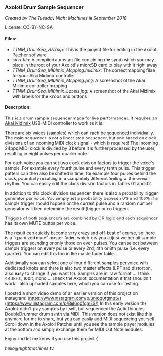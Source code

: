 ### Axoloti Drum Sample Sequencer
_Created by The Tuesday Night Machines in September 2018_

License: CC-BY-NC-SA

#### Files:
- _TTNM_DrumSeq_v07.axp:_ This is the project file for editing in the Axoloti Patcher software
- _start.bin:_ A compiled autostart file containing the synth which you may place in the root of your Axoloti's microSD card to play with it right away
- _TTNM_DrumSeq_MIDImix_Mapping.midimix:_ The correct mapping filae for your Akai Midimix controller
- _TTNM_DrumSeq_MIDImix_Mapping.png:_ A screenshot of the Akai Midimix controller mapping
- _TTNM_DrumSeq_MIDImix_Labels.jpg:_ A screenshot of the Akai Midimix with labels for the knobs and buttons

#### Description:
This is a drum sample sequencer made for live performances. It requires an [Akai Midimix](https://www.akaipro.com/midimix) USB-MIDI controller to work as it is.

There are six voices (samples) which can each be sequenced individually. The main sequencer is not a linear step sequencer, but one based on clock divisions of an incoming MIDI clock signal - which is required! The incoming 24ppq MIDI clock is divided by 3 before it is further processed by the user, resulting in eight pulses per quarter note.

For each voice you can set two clock division factors to trigger the voice's sample. For example every fourth pulse and every tenth pulse. This trigger pattern can then also be shifted in time, for example four pulses behind the clock, potentially resulting in a completely different feeling of the overall rhythm. You can easily edit the clock division factors in Tables 01 and 02.

In addition to this clock division sequencer, there is also a probability trigger generator per voice. You simply set a probability between 0% and 100% if a sample trigger should happen on the current pulse and a random number generator will then determine the result (trigger or no trigger). 

Triggers of both sequencers are combined by OR logic and each sequencer has its own MUTE button per voice.

The result can quickly become very crazy and off-beat of course, so there is a "quantized mute" master fader, which lets you adjust wether all sample triggers are sounding or only those on even pulses. You can select between sample triggers on every pulse or every 2nd, 4th or 8th pulse (i.e. every quarter). You can edit this too in the masterfader table.

Additionally you can select one of four different samples per voice with dedicated knobs and there is also two master effects (LPF and distortion, also easy to change if you want to). Samples are in .raw format ... I think 44.1kHz, 16bit, mono ... check the Axoloti documentation if that shouldn't work. I also uploaded samples here, which you can use for testing.

I posted a short video demo of an earlier version of this project on Instagram:
[https://www.instagram.com/p/BnI6q0fgm8S/](https://www.instagram.com/p/BnI6q0fgm8S/)
In this early version the Axoloti didn't play samples by itself, but sequenced the AutioThingies DoubleDrummer drum synth via MIDI. This version does not exist like this anymore for me to share, but you can easily add MIDI sequencing yourself. Scroll down in the Axoloti Patcher until you see the sample player modules at the bottom and simply exchange them for MIDI Out Note modules.

Enjoy and let me know if you use this project :)

_hello@nightmachines.tv_


